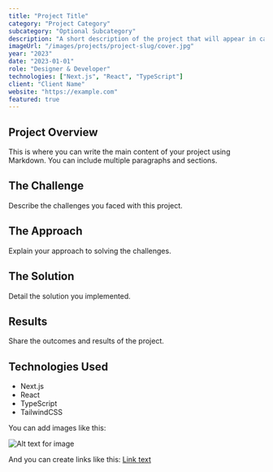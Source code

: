 ```yaml
---
title: "Project Title"
category: "Project Category"
subcategory: "Optional Subcategory"
description: "A short description of the project that will appear in cards and at the top of the project page."
imageUrl: "/images/projects/project-slug/cover.jpg"
year: "2023"
date: "2023-01-01"
role: "Designer & Developer"
technologies: ["Next.js", "React", "TypeScript"]
client: "Client Name"
website: "https://example.com"
featured: true
---
```


## Project Overview

This is where you can write the main content of your project using Markdown. You can include multiple paragraphs and sections.

## The Challenge

Describe the challenges you faced with this project.

## The Approach

Explain your approach to solving the challenges.

## The Solution

Detail the solution you implemented.

## Results

Share the outcomes and results of the project.

## Technologies Used

- Next.js
- React
- TypeScript
- TailwindCSS

You can add images like this:

![Alt text for image](/images/projects/project-slug/image1.jpg)

And you can create links like this: [Link text](https://example.com)